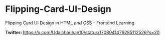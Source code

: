 # Flipping-Card-UI-Design
Flipping Card UI Design in HTML and CSS - Frontend Learning 

<b>Twitter: </b> https://x.com/Udaichauhan10/status/1708041476285112526?s=20

